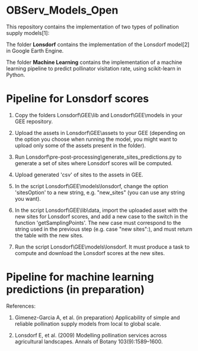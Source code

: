 # OBServ_Models_Open

This repository contains the implementation of two types of pollination supply models[1]:

The folder **Lonsdorf** contains the implementation of the Lonsdorf model[2] in Google Earth Engine.

The folder **Machine Learning** contains the implementation of a machine learning pipeline to predict pollinator visitation rate, using scikit-learn in Python.

# Pipeline for Lonsdorf scores
1. Copy the folders Lonsdorf\GEE\lib and Lonsdorf\GEE\models in your GEE repository.

2. Upload the assets in Lonsdorf\GEE\assets to your GEE (depending on the option you choose when running the model, you might want to upload only some of the assets present in the folder).

3. Run Lonsdorf\pre-post-processing\generate_sites_predictions.py to generate a set of sites where Lonsdorf scores will be computed.

4. Upload generated 'csv' of sites to the assets in GEE.

5. In the script Lonsdorf\GEE\models\lonsdorf, change the option 'sitesOption' to a new string, e.g. "new_sites" (you can use any string you want).

6. In the script Lonsdorf\GEE\lib\data, import the uploaded asset with the new sites for Lonsdorf scores, and add a new case to the switch in the function 'getSamplingPoints'. The new case must correspond to the string used in the previous step (e.g. case "new sites":), and must return the table with the new sites.

7. Run the script Lonsdorf\GEE\models\lonsdorf. It must produce a task to compute and download the Lonsdorf scores at the new sites.

# Pipeline for machine learning predictions (in preparation)


References:

1) Gimenez-Garcia A, et al. (in preparation) Applicability of simple and reliable pollination supply models from local to global scale.

2) Lonsdorf E, et al. (2009) Modelling pollination services across agricultural landscapes. Annals of Botany 103(9):1589–1600.

